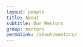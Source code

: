 ```yaml
---
layout: people
title: About
subtitle: Our Mentors
group: mentors
permalink: /about/mentors/
---
```

